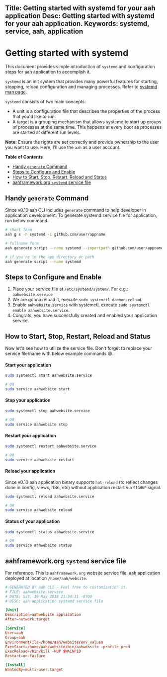 Title: Getting started with systemd for your aah application
Desc: Getting started with systemd for your aah application.
Keywords: systemd, service, aah, application
---
# Getting started with systemd

This document provides simple introduction of `systemd` and configuration steps for aah application to accomplish it.

`systemd` is an init system that provides many powerful features for starting, stopping, reload configuration and managing processes. Refer to [systemd man page](https://www.freedesktop.org/software/systemd/man/systemd.service.html).

`systemd` consists of two main concepts:

  * A unit is a configuration file that describes the properties of the process that you'd like to run.
  * A target is a grouping mechanism that allows systemd to start up groups of processes at the same time. This happens at every boot as processes are started at different run levels.

<div class="alert alert-info-blue">
<p><strong>Note:</strong> Ensure the rights are set correctly and provide ownership to the user you want to use. Here, I'll use the <code>aah</code> as a user account.</p>
</div>

**Table of Contents**

  * [Handy `generate` Command](#handy-generate-command)
  * [Steps to Configure and Enable](#steps-to-configure-and-enable)
  * [How to Start, Stop, Restart, Reload and Status](#how-to-start-stop-restart-reload-and-status)
  * [aahframework.org `systemd` service file](#aahframework-org-systemd-service-file)

## Handy `generate` Command

<span class="badge lb-sm">Since v0.10</span> aah CLI includes `generate` command to help developer in application development. To generate systemd service file for application, run below command.

```bash
# short form
aah g s -n systemd -i github.com/user/appname

# fullname form
aah generate script --name systemd --importpath github.com/user/appname

# if you're in the app directory or path
aah generate script --name systemd
```

## Steps to Configure and Enable

  1. Place your service file at `/etc/systemd/system/`. For e.g.: `aahwebsite.service`
  2. We are gonna reload it, execute `sudo systemctl daemon-reload`.
  3. Enable `aahwebsite.service` with systemctl, execute `sudo systemctl enable aahwebsite.service`.
  4. Congrats, you have successfully created and enabled your application service.

## How to Start, Stop, Restart, Reload and Status

Now let's see how to utilize the service file. Don't forget to replace your service file/name with below example commands 😄.

#### Start your application

```bash
sudo systemctl start aahwebsite.service 

# OR
sudo service aahwebsite start
```

#### Stop your application

```bash
sudo systemctl stop aahwebsite.service

# OR
sudo service aahwebsite stop
```

#### Restart your application

```bash
sudo systemctl restart aahwebsite.service

# OR
sudo service aahwebsite restart
```

#### Reload your application

<span class="badge lb-sm">Since v0.10</span> aah application binary supports `hot-reload` (to reflect changes done in config, views, i18n, etc) without application restart via `SIGHUP` signal.

```bash
sudo systemctl reload aahwebsite.service

# OR
sudo service aahwebsite reload
```

#### Status of your application

```bash
sudo systemctl status aahwebsite.service

# OR
sudo service aahwebsite status
```

## aahframework.org `systemd` service file

For reference. This is `aahframework.org` website service file. aah application deployed at location `/home/aah/website`.

```conf
# GENERATED BY aah CLI - Feel free to customization it.
# FILE: aahwebsite.service
# DATE: Sat, 19 May 2018 21:34:31 -0700
# DESC: aah application systemd service file

[Unit]
Description=aahwebsite application
After=network.target

[Service]
User=aah
Group=aah
EnvironmentFile=/home/aah/website/env_values
ExecStart=/home/aah/website/bin/aahwebsite -profile prod
ExecReload=/bin/kill -HUP $MAINPID
Restart=on-failure

[Install]
WantedBy=multi-user.target
```
